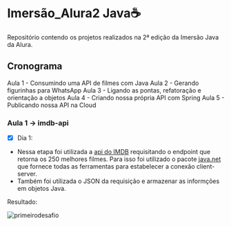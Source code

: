 # Imersão_Alura2 Java☕

Repositório contendo os projetos realizados na 2ª edição da Imersão Java da Alura.

## Cronograma
Aula 1 - Consumindo uma API de filmes com Java
Aula 2 - Gerando figurinhas para WhatsApp
Aula 3 - Ligando as pontas, refatoração e orientação a objetos
Aula 4 - Criando nossa própria API com Spring
Aula 5 - Publicando nossa API na Cloud

### Aula 1 -> imdb-api

- [x] Dia 1:

 * Nessa etapa foi utilizada a [api do IMDB](https://imdb-api.com/) requisitando o endpoint que retorna os 250 melhores filmes. Para isso foi utilizado o pacote [java.net](https://docs.oracle.com/javase/7/docs/api/java/net/package-summary.html) que fornece todas as ferramentas para estabelecer a conexão client-server.<br>
 * Também foi utilizada o JSON da requisição e armazenar as informções em objetos Java.
 
 Resultado:
 
![primeirodesafio](https://user-images.githubusercontent.com/113212789/228436798-d823e668-65cf-49c9-989b-37318841b034.PNG)

